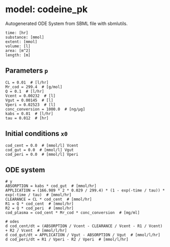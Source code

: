 # model: codeine_pk
Autogenerated ODE System from SBML file with sbmlutils.
```
time: [hr]
substance: [mmol]
extent: [mmol]
volume: [l]
area: [m^2]
length: [m]
```

## Parameters `p`
```
CL = 0.01  # [l/hr] 
Mr_cod = 299.4  # [g/mol] 
Q = 0.1  # [l/hr] 
Vcent = 0.00232  # [l] 
Vgut = 0.00145  # [l] 
Vperi = 0.02523  # [l] 
conc_conversion = 1000.0  # [ng/µg] 
kabs = 0.01  # [l/hr] 
tau = 0.012  # [hr] 
```

## Initial conditions `x0`
```
cod_cent = 0.0  # [mmol/l] Vcent
cod_gut = 0.0  # [mmol/l] Vgut
cod_peri = 0.0  # [mmol/l] Vperi
```

## ODE system
```
# y
ABSORPTION = kabs * cod_gut  # [mmol/hr]
APPLICATION = (166.989 * 2 * 0.029 / 299.4) * (1 - exp(-time / tau)) * exp(-time / tau)  # [mmol/hr]
CLEARANCE = CL * cod_cent  # [mmol/hr]
R1 = Q * cod_cent  # [mmol/hr]
R2 = Q * cod_peri  # [mmol/hr]
cod_plasma = cod_cent * Mr_cod * conc_conversion  # [mg/ml]

# odes
d cod_cent/dt = (ABSORPTION / Vcent - CLEARANCE / Vcent - R1 / Vcent) + R2 / Vcent  # [mmol/l/hr]
d cod_gut/dt = APPLICATION / Vgut - ABSORPTION / Vgut  # [mmol/l/hr]
d cod_peri/dt = R1 / Vperi - R2 / Vperi  # [mmol/l/hr]
```